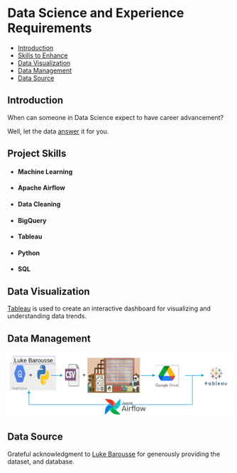 # Data Science and Experience Requirements

- [Introduction](#introduction)
- [Skills to Enhance](#utilized-skills)
- [Data Visualization](#vizualization)  
- [Data Management](#management)  
- [Data Source](#source)

## Introduction <a name="introduction"></a>

When can someone in Data Science expect to have career advancement? 

Well, let the data [answer](https://public.tableau.com/app/profile/hamid.nouri/viz/ExperienceLevelinJobMarket/Dashboard2) it for you.

## Project Skills <a name="utilized-skills"></a>
- #### Machine Learning
- #### Apache Airflow
- #### Data Cleaning
- #### BigQuery
- #### Tableau
- #### Python
- #### SQL

## Data Visualization <a name="vizualization"></a>  

[Tableau](https://public.tableau.com/app/profile/hamid.nouri/viz/ExperienceLevelinJobMarket/Dashboard2) is used to create an interactive dashboard for visualizing and understanding data trends.

## Data Management <a name="management"></a>

<img src="airflow.png" alt="Airflow">

## Data Source <a name="source"></a>  
Grateful acknowledgment to [Luke Barousse](https://www.youtube.com/c/lukebarousse) for generously providing the dataset, and database.
